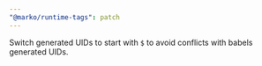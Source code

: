 ```yaml
---
"@marko/runtime-tags": patch
---
```


Switch generated UIDs to start with `$` to avoid conflicts with babels generated UIDs.
